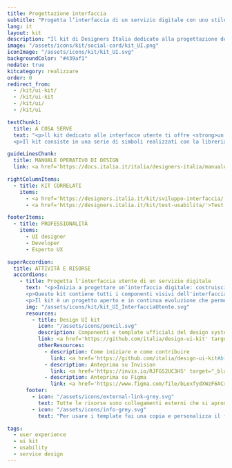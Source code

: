 ```yaml
---
title: Progettazione interfaccia
subtitle: "Progetta l’interfaccia di un servizio digitale con uno stile grafico semplice e coerente"
lang: it
layout: kit
description: "Il kit di Designers Italia dedicato alla progettazione delle interfacce digitali della Pubblica Amministrazione"
image: "/assets/icons/kit/social-card/kit_UI.png"
iconImage: "/assets/icons/kit/kit_UI.svg"
backgroundColor: "#439af1"
nodate: true
kitcategory: realizzare
order: 0
redirect_from:
  - /kit/ui-kit/
  - /kit/ui-kit
  - /kit/ui/
  - /kit/ui

textChunk1:
  title: A COSA SERVE
  text: "<p>ll kit dedicato alle interfacce utente ti offre <strong>un insieme di componenti visivi già pronti per assemblare il <em>front-end</em> di siti web e applicazioni.</strong></p>
  <p>Il kit consiste in una serie di simboli realizzati con la libreria Sketch, ovvero porzioni pre-lavorate finalizzate alla progettazione di un’interfaccia digitale con uno stile visivo definito e coerente. I simboli ti consentono di costruire un prototipo con le varie schermate necessarie, che possono poi essere rese interattive — e gestite in maniera collaborativa nell’ambito di un team di lavoro — per es. su Invision.</p>"

guideLinesChunk:
  title: MANUALE OPERATIVO DI DESIGN
  link: <a href='https://docs.italia.it/italia/designers-italia/manuale-operativo-design-docs/it/versione-corrente/doc/esperienza-utente/il-progetto-della-interfaccia-utente.html' target="_blank" aria-label="Il progetto dell'interfaccia utente (link esterno)">Il progetto dell'interfaccia utente</a>

rightColumnItems:
  - title: KIT CORRELATI
    items:
      - <a href='https://designers.italia.it/kit/sviluppo-interfaccia/'>Sviluppo interfaccia</a>
      - <a href='https://designers.italia.it/kit/test-usabilita/'>Test usabilità</a>

footerItems:
  - title: PROFESSIONALITÀ
    items:
      - UI designer
      - Developer
      - Esperto UX

superAccordion:
  title: ATTIVITÀ E RISORSE
  accordions:
    - title: Progetta l'interfaccia utente di un servizio digitale
      text: "<p>Inizia a progettare un’interfaccia digitale: costruisci un prototipo interattivo per declinare il tuo progetto secondo uno stile visivo coerente e tieni conto dell’interazione utente. </p>
      <p>Questo kit contiene tutti i componenti visivi dell'interfaccia previsti dal <em>design system</em> e necessari per partire con la fase di realizzazione (griglie <em>responsive</em>, colori, tipografia, bottoni, testate, ...).</p>
      <p>Il kit è un progetto aperto e in continua evoluzione che permette, — grazie all’interazione con il team di sviluppo e la facile resa in codice con i kit di sviluppo web, in particolare con Boostrap Italia — di progettare e prototipare efficacemente l'interfaccia del touchpoint digitale in realizzazione.</p>"
      img: "/assets/icons/kit/kit_UI_InterfacciaUtente.svg"
      resources:
        - title: Design UI kit
          icon: "/assets/icons/pencil.svg"
          description: Componenti e template ufficiali del design system della Pubblica Amministrazione italiana
          link: <a href='https://github.com/italia/design-ui-kit' target="_blank" aria-label="Vai alla risorsa (link esterno)">Vai alla risorsa</a>
          otherResources:
            - description: Come iniziare e come contribuire
              link: <a href='https://github.com/italia/design-ui-kit#blue_book-come-iniziare' target="_blank" aria-label="Vai alla risorsa (link esterno)" >Vai alla risorsa</a>
            - description: Anteprima su Invision
              link: <a href='https://invis.io/RJFGS2UC3HS' target="_blank" aria-label="Vai all'anteprima (link esterno)" >Vai all'anteprima</a>
            - description: Anteprima su Figma
              link: <a href='https://www.figma.com/file/bLexfydXWzF6ACxFokgzXs/italia-UI-Kit-2.0?node-id=0%3A1' target="_blank" aria-label="Vai all'anteprima (link esterno)" >Vai all'anteprima</a>
      footer:
        - icon: "/assets/icons/external-link-grey.svg"
          text: Tutte le risorse sono collegamenti esterni che si aprono in una nuova finestra.
        - icon: "/assets/icons/info-grey.svg"
          text: "Per usare i template fai una copia e personalizza il file: trovi le istruzioni nella prima pagina della risorsa."

tags:
  - user experience
  - ui kit
  - usability
  - service design
---
```

